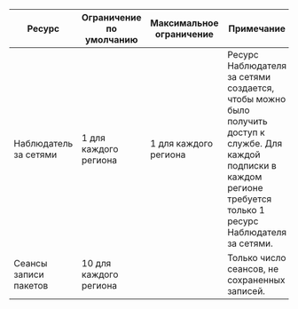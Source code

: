 | Ресурс | Ограничение по умолчанию | Максимальное ограничение | Примечание |
| --- | --- | --- | --- |
| Наблюдатель за сетями | 1 для каждого региона  | 1 для каждого региона |  Ресурс Наблюдателя за сетями создается, чтобы можно было получить доступ к службе. Для каждой подписки в каждом регионе требуется только 1 ресурс Наблюдателя за сетями. |
| Сеансы записи пакетов |10 для каждого региона | |Только число сеансов, не сохраненных записей. |
